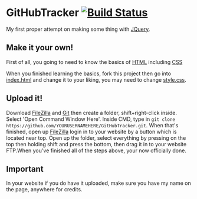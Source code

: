 # GitHubTracker [![Build Status](https://api.travis-ci.org/EverythingC0DE/GitHubTracker.svg?branch=master)](https://travis-ci.org/EverythingC0DE/GitHubTracker)

My first proper attempt on making some thing with [JQuery](https://jquery.com).

## Make it your own!

First of all, you going to need to know the basics of [HTML](https://www.w3schools.com/html/) including [CSS](https://www.w3schools.com/css/)

When you finished learning the basics, fork this project then go into [index.html](./index.html) and change it to your liking, you may need to change [style.css](./css/style.css).

## Upload it!

Download [FileZilla](https://filezilla-project.org) and [Git](https://git-scm.com) then create a folder, shift+right-click inside. Select 'Open Command Window Here'. Inside CMD, type in ```git clone https://github.com/YOURUSERNAMEHERE/GitHubTracker.git```. When that's finished, open up [FileZilla](https://filezilla-project.org) login in to your website by a button which is located near top. Open up the folder, select everything by pressing on the top then holding shift and press the bottom, then drag it in to your website FTP.When you've finished all of the steps above, your now officially done.

## Important

In your website if you do have it uploaded, make sure you have my name on the page, anywhere for credits.


